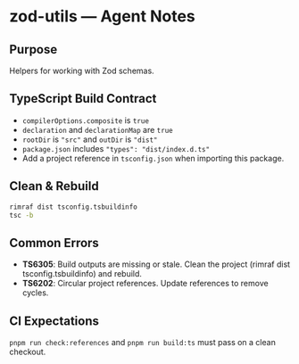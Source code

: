 # zod-utils — Agent Notes

## Purpose
Helpers for working with Zod schemas.

## TypeScript Build Contract
- `compilerOptions.composite` is `true`
- `declaration` and `declarationMap` are `true`
- `rootDir` is `"src"` and `outDir` is `"dist"`
- `package.json` includes `"types": "dist/index.d.ts"`
- Add a project reference in `tsconfig.json` when importing this package.

## Clean & Rebuild
```sh
rimraf dist tsconfig.tsbuildinfo
tsc -b
```

## Common Errors
- **TS6305**: Build outputs are missing or stale. Clean the project (rimraf dist tsconfig.tsbuildinfo) and rebuild.
- **TS6202**: Circular project references. Update references to remove cycles.

## CI Expectations
`pnpm run check:references` and `pnpm run build:ts` must pass on a clean checkout.
